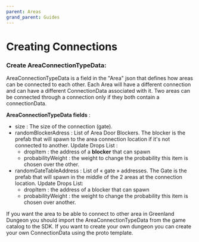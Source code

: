 ```yaml
---
parent: Areas
grand_parent: Guides
---
```

# Creating Connections

### **Create AreaConnectionTypeData**:

AreaConnectionTypeData is a field in the "Area" json that defines how areas can be connected to each other.
Each Area will have a different connection and can have a different ConnectionData associated with it. Two areas can be connected through a connection only if they both contain a connectionData.

**AreaConnectionTypeData fields** :

- size : The size of the connection (gate).
- randomBlockerAdress : List of Area Door Blockers. The blocker is the prefab that will spawn to the area connection location if it's not connected to another. Update Drops List :
    - dropItem : the address of a **blocker** that can spawn
    - probabilityWeight : the weight to change the probability this item is chosen over the other.
- randomGateTableAddress : List of « gate » addresses. The Gate is the prefab that will spawn in the middle of the 2 areas at the connection location. Update Drops List:
    - dropItem : the address of a blocker that can spawn
    - probabilityWeight : the weight to change the probability this item is chosen over another.

If you want the area to be able to connect to other area in Greenland Dungeon you should import the AreaConnectionTypeData from the game catalog to the SDK. If you want to create your own dungeon you can create your own ConnectionData using the proto template.